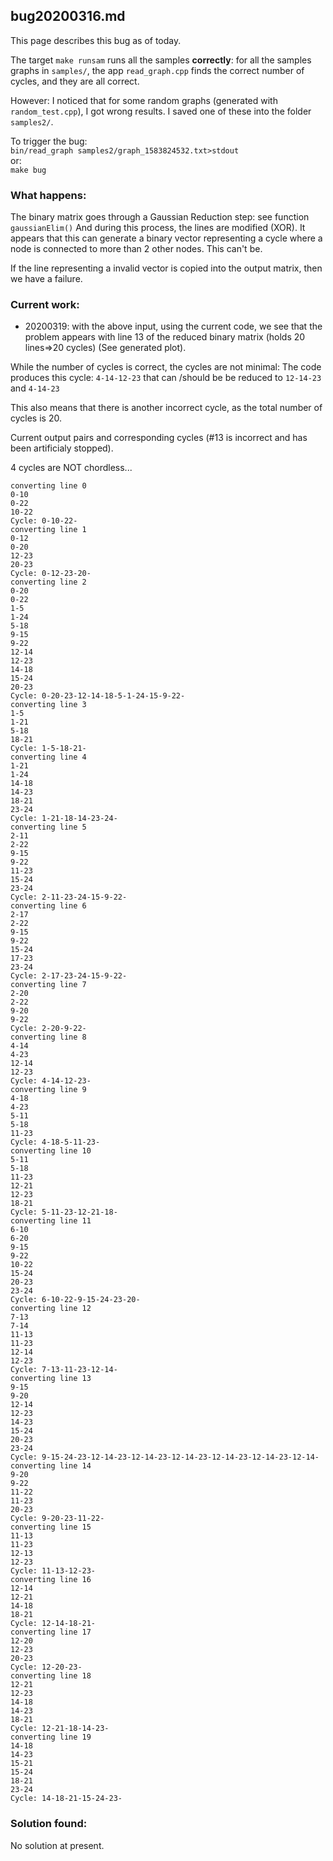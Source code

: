 ## bug20200316.md

This page describes this bug as of today.

The target `make runsam` runs all the samples **correctly**:
for all the samples graphs in `samples/`, the app `read_graph.cpp` finds the correct number of cycles, and they are all correct.

However:
I noticed that for some random graphs (generated with `random_test.cpp`), I got wrong results.
I saved one of these into the folder `samples2/`.

To trigger the bug:<br>
`bin/read_graph samples2/graph_1583824532.txt>stdout`
<br>or:<br>
`make bug`

### What happens:

The binary matrix goes through a Gaussian Reduction step:
see function `gaussianElim()`
And during this process, the lines are modified (XOR).
It appears that this can generate a binary vector representing a cycle where a node is connected to more than 2 other nodes.
This can't be.


If the line representing a invalid vector is copied into the output matrix, then we have a failure.

### Current work:
 - 20200319: with the above input, using the current code, we see that the problem
 appears with line 13 of the reduced binary matrix (holds 20 lines=>20 cycles)
 (See generated plot).

While the number of cycles is correct, the cycles are not minimal:
The code produces this cycle: `4-14-12-23`
that can /should be be reduced to `12-14-23` and `4-14-23`

This also means that there is another incorrect cycle, as the total number of cycles is 20.

Current output pairs and corresponding cycles (#13 is incorrect and has been artificialy stopped).

4 cycles are NOT chordless...

```
converting line 0
0-10
0-22
10-22
Cycle: 0-10-22-
converting line 1
0-12
0-20
12-23
20-23
Cycle: 0-12-23-20-
converting line 2
0-20
0-22
1-5
1-24
5-18
9-15
9-22
12-14
12-23
14-18
15-24
20-23
Cycle: 0-20-23-12-14-18-5-1-24-15-9-22-
converting line 3
1-5
1-21
5-18
18-21
Cycle: 1-5-18-21-
converting line 4
1-21
1-24
14-18
14-23
18-21
23-24
Cycle: 1-21-18-14-23-24-
converting line 5
2-11
2-22
9-15
9-22
11-23
15-24
23-24
Cycle: 2-11-23-24-15-9-22-
converting line 6
2-17
2-22
9-15
9-22
15-24
17-23
23-24
Cycle: 2-17-23-24-15-9-22-
converting line 7
2-20
2-22
9-20
9-22
Cycle: 2-20-9-22-
converting line 8
4-14
4-23
12-14
12-23
Cycle: 4-14-12-23-
converting line 9
4-18
4-23
5-11
5-18
11-23
Cycle: 4-18-5-11-23-
converting line 10
5-11
5-18
11-23
12-21
12-23
18-21
Cycle: 5-11-23-12-21-18-
converting line 11
6-10
6-20
9-15
9-22
10-22
15-24
20-23
23-24
Cycle: 6-10-22-9-15-24-23-20-
converting line 12
7-13
7-14
11-13
11-23
12-14
12-23
Cycle: 7-13-11-23-12-14-
converting line 13
9-15
9-20
12-14
12-23
14-23
15-24
20-23
23-24
Cycle: 9-15-24-23-12-14-23-12-14-23-12-14-23-12-14-23-12-14-23-12-14-
converting line 14
9-20
9-22
11-22
11-23
20-23
Cycle: 9-20-23-11-22-
converting line 15
11-13
11-23
12-13
12-23
Cycle: 11-13-12-23-
converting line 16
12-14
12-21
14-18
18-21
Cycle: 12-14-18-21-
converting line 17
12-20
12-23
20-23
Cycle: 12-20-23-
converting line 18
12-21
12-23
14-18
14-23
18-21
Cycle: 12-21-18-14-23-
converting line 19
14-18
14-23
15-21
15-24
18-21
23-24
Cycle: 14-18-21-15-24-23-
```


### Solution found:
No solution at present.
